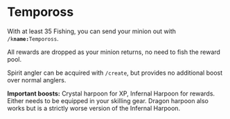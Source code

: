 # Tempoross

&#x20;With at least 35 Fishing, you can send your minion out with `/k`**`name:`**`Tempoross`.&#x20;

All rewards are dropped as your minion returns, no need to fish the reward pool.&#x20;

Spirit angler can be acquired with `/create`, but provides no additional boost over normal anglers.&#x20;

**Important boosts:** Crystal harpoon for XP, Infernal Harpoon for rewards. Either needs to be equipped in your skilling gear. Dragon harpoon also works but is a strictly worse version of the Infernal Harpoon.
